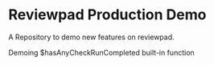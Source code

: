 # Reviewpad Production Demo

A Repository to demo new features on reviewpad.

Demoing $hasAnyCheckRunCompleted built-in function
